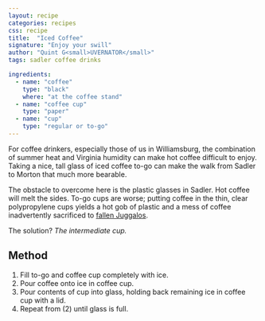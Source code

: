 ```yaml
---
layout: recipe
categories: recipes
css: recipe
title:  "Iced Coffee"
signature: "Enjoy your swill"
author: "Quint G<small>UVERNATOR</small>"
tags: sadler coffee drinks

ingredients:
  - name: "coffee"
    type: "black"
    where: "at the coffee stand"
  - name: "coffee cup"
    type: "paper"
  - name: "cup"
    type: "regular or to-go"
---
```


For coffee drinkers, especially those of us in Williamsburg, the combination of summer heat and Virginia humidity can make hot coffee difficult to enjoy. Taking a nice, tall glass of iced coffee to-go can make the walk from Sadler to Morton that much more bearable.

The obstacle to overcome here is the plastic glasses in Sadler. Hot coffee will melt the sides. To-go cups are worse; putting coffee in the thin, clear polypropylene cups yields a hot gob of plastic and a mess of coffee inadvertently sacrificed to [fallen Juggalos][juggalos].

The solution? _The intermediate cup._

## Method

1. Fill to-go and coffee cup completely with ice.
2. Pour coffee onto ice in coffee cup.
3. Pour contents of cup into glass, holding back remaining ice in coffee cup with a lid.
4. Repeat from (2) until glass is full.


[juggalos]: http://www.insaneclownposse.com/?page_id=5
